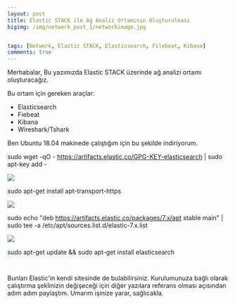 ```yaml
---
layout: post
title: Elastic STACK ile Ağ Analiz Ortamının Oluşturulması
bigimg: /img/network_post_1/networkimage.jpg


tags: [Network, Elastic STACK, Elasticsearch, Filebeat, Kibana]
comments: true
---
```



Merhabalar,
Bu yazımızda Elastic STACK üzerinde ağ analizi ortamı oluşturacağız.

Bu ortam için gereken araçlar:
- Elasticsearch
- Fiebeat
- Kibana
- Wireshark/Tshark

Ben Ubuntu 18.04 makinede çalıştığım için bu şekilde indiriyorum.

sudo wget -qO - https://artifacts.elastic.co/GPG-KEY-elasticsearch | sudo apt-key add -

![](http://yazicielif.github.io/img/network_post_1/n_1.png)

sudo apt-get install apt-transport-https

![](http://yazicielif.github.io/img/network_post_1/n_2.png)

sudo echo "deb https://artifacts.elastic.co/packages/7.x/apt stable main" | sudo tee -a /etc/apt/sources.list.d/elastic-7.x.list

![](http://yazicielif.github.io/img/network_post_1/n_3.png)

sudo apt-get update && sudo apt-get install elasticsearch


~~~
 
~~~

Bunları Elastic'in kendi sitesinde de bulabilirsiniz. Kurulumunuza bağlı olarak çalıştırma şeklinizin değişeceği için diğer yazılara referans olması açısından adım adım paylaştım. Umarım işinize yarar, sağlıcakla.

